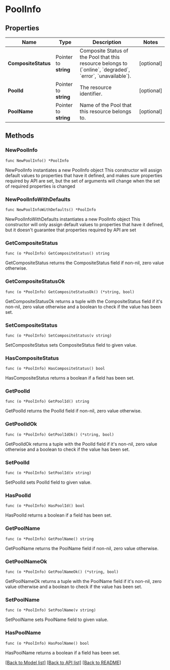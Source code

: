 # PoolInfo

## Properties

Name | Type | Description | Notes
------------ | ------------- | ------------- | -------------
**CompositeStatus** | Pointer to **string** | Composite Status of the Pool that this resource belongs to (&#x60;online&#x60;, &#x60;degraded&#x60;, &#x60;error&#x60;, &#x60;unavailable&#x60;). | [optional] 
**PoolId** | Pointer to **string** | The resource identifier. | [optional] 
**PoolName** | Pointer to **string** | Name of the Pool that this resource belongs to. | [optional] 

## Methods

### NewPoolInfo

`func NewPoolInfo() *PoolInfo`

NewPoolInfo instantiates a new PoolInfo object
This constructor will assign default values to properties that have it defined,
and makes sure properties required by API are set, but the set of arguments
will change when the set of required properties is changed

### NewPoolInfoWithDefaults

`func NewPoolInfoWithDefaults() *PoolInfo`

NewPoolInfoWithDefaults instantiates a new PoolInfo object
This constructor will only assign default values to properties that have it defined,
but it doesn't guarantee that properties required by API are set

### GetCompositeStatus

`func (o *PoolInfo) GetCompositeStatus() string`

GetCompositeStatus returns the CompositeStatus field if non-nil, zero value otherwise.

### GetCompositeStatusOk

`func (o *PoolInfo) GetCompositeStatusOk() (*string, bool)`

GetCompositeStatusOk returns a tuple with the CompositeStatus field if it's non-nil, zero value otherwise
and a boolean to check if the value has been set.

### SetCompositeStatus

`func (o *PoolInfo) SetCompositeStatus(v string)`

SetCompositeStatus sets CompositeStatus field to given value.

### HasCompositeStatus

`func (o *PoolInfo) HasCompositeStatus() bool`

HasCompositeStatus returns a boolean if a field has been set.

### GetPoolId

`func (o *PoolInfo) GetPoolId() string`

GetPoolId returns the PoolId field if non-nil, zero value otherwise.

### GetPoolIdOk

`func (o *PoolInfo) GetPoolIdOk() (*string, bool)`

GetPoolIdOk returns a tuple with the PoolId field if it's non-nil, zero value otherwise
and a boolean to check if the value has been set.

### SetPoolId

`func (o *PoolInfo) SetPoolId(v string)`

SetPoolId sets PoolId field to given value.

### HasPoolId

`func (o *PoolInfo) HasPoolId() bool`

HasPoolId returns a boolean if a field has been set.

### GetPoolName

`func (o *PoolInfo) GetPoolName() string`

GetPoolName returns the PoolName field if non-nil, zero value otherwise.

### GetPoolNameOk

`func (o *PoolInfo) GetPoolNameOk() (*string, bool)`

GetPoolNameOk returns a tuple with the PoolName field if it's non-nil, zero value otherwise
and a boolean to check if the value has been set.

### SetPoolName

`func (o *PoolInfo) SetPoolName(v string)`

SetPoolName sets PoolName field to given value.

### HasPoolName

`func (o *PoolInfo) HasPoolName() bool`

HasPoolName returns a boolean if a field has been set.


[[Back to Model list]](../README.md#documentation-for-models) [[Back to API list]](../README.md#documentation-for-api-endpoints) [[Back to README]](../README.md)


